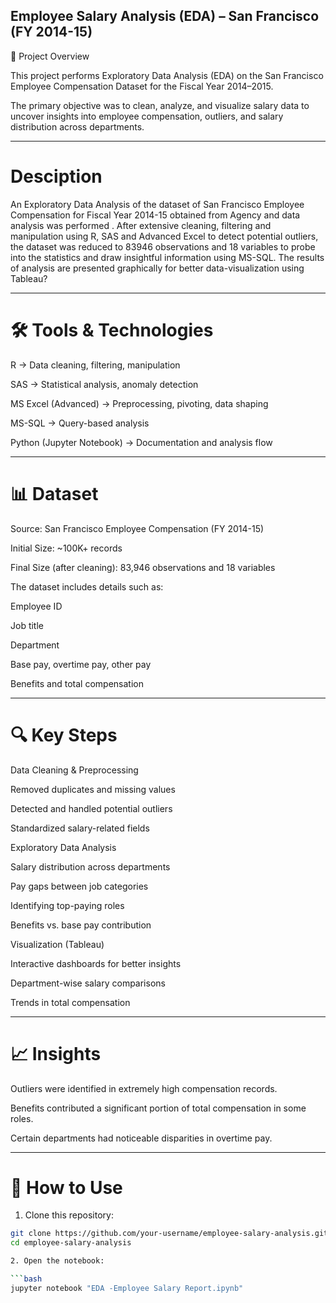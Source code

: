 ## Employee Salary Analysis (EDA) – San Francisco (FY 2014-15)

📌 Project Overview

This project performs Exploratory Data Analysis (EDA) on the San Francisco Employee Compensation Dataset for the Fiscal Year 2014–2015.

The primary objective was to clean, analyze, and visualize salary data to uncover insights into employee compensation, outliers, and salary distribution across departments.

---
# Desciption

An Exploratory Data Analysis of the dataset of San Francisco Employee Compensation for Fiscal Year 2014-15 obtained from Agency and data analysis was performed . After extensive cleaning, filtering and manipulation using R, SAS and Advanced Excel to detect potential outliers, the dataset was reduced to 83946 observations and 18 variables to probe into the statistics and draw insightful information using MS-SQL. The results of analysis are presented graphically for better data-visualization using Tableau?

---
# 🛠 Tools & Technologies

R → Data cleaning, filtering, manipulation

SAS → Statistical analysis, anomaly detection

MS Excel (Advanced) → Preprocessing, pivoting, data shaping

MS-SQL → Query-based analysis

Python (Jupyter Notebook) → Documentation and analysis flow

---

# 📊 Dataset

Source: San Francisco Employee Compensation (FY 2014-15)

Initial Size: ~100K+ records

Final Size (after cleaning): 83,946 observations and 18 variables

The dataset includes details such as:

Employee ID

Job title

Department

Base pay, overtime pay, other pay

Benefits and total compensation

---

# 🔍 Key Steps

Data Cleaning & Preprocessing

Removed duplicates and missing values

Detected and handled potential outliers

Standardized salary-related fields

Exploratory Data Analysis

Salary distribution across departments

Pay gaps between job categories

Identifying top-paying roles

Benefits vs. base pay contribution

Visualization (Tableau)

Interactive dashboards for better insights

Department-wise salary comparisons

Trends in total compensation

----

# 📈 Insights

Outliers were identified in extremely high compensation records.

Benefits contributed a significant portion of total compensation in some roles.

Certain departments had noticeable disparities in overtime pay.

---
# 🚀 How to Use

1. Clone this repository:

```bash
git clone https://github.com/your-username/employee-salary-analysis.git
cd employee-salary-analysis

2. Open the notebook:

```bash
jupyter notebook "EDA -Employee Salary Report.ipynb"
